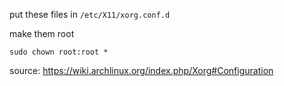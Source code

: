 put these files in `/etc/X11/xorg.conf.d`

make them root
```
sudo chown root:root *
```

source: https://wiki.archlinux.org/index.php/Xorg#Configuration
